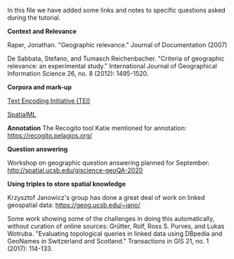 In this file we have added some links and notes to specific questions asked during the tutorial.

**Context and Relevance**

Raper, Jonathan. "Geographic relevance." Journal of Documentation (2007)

De Sabbata, Stefano, and Tumasch Reichenbacher. "Criteria of geographic relevance: an experimental study." International Journal of Geographical Information Science 26, no. 8 (2012): 1495-1520.

**Corpora and mark-up**

[Text Encoding Initiative (TEI)](https://tei-c.org/)

[SpatialML](https://www.researchgate.net/publication/220147814_SpatialML_Annotation_scheme_resources_and_evaluation)

**Annotation**
The Recogito tool Katie mentioned for annotation: https://recogito.pelagios.org/

**Question answering**

Workshop on geographic question answering planned for September: http://spatial.ucsb.edu/giscience-geoQA-2020

**Using triples to store spatial knowledge**

Krzysztof Janowicz's group has done a great deal of work on linked geospatial data: https://geog.ucsb.edu/~jano/

Some work showing some of the challenges in doing this automatically, without curation of online sources:
Grütter, Rolf, Ross S. Purves, and Lukas Wotruba. "Evaluating topological queries in linked data using DBpedia and GeoNames in Switzerland and Scotland." Transactions in GIS 21, no. 1 (2017): 114-133.



